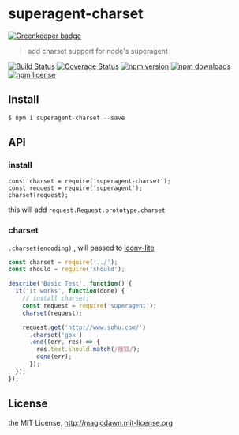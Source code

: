 # superagent-charset

[![Greenkeeper badge](https://badges.greenkeeper.io/magicdawn/superagent-charset.svg)](https://greenkeeper.io/)
> add charset support for node's superagent


[![Build Status](https://img.shields.io/travis/magicdawn/superagent-charset.svg?style=flat-square)](https://travis-ci.org/magicdawn/superagent-charset)
[![Coverage Status](https://img.shields.io/coveralls/magicdawn/superagent-charset.svg?style=flat-square)](https://coveralls.io/github/magicdawn/superagent-charset?branch=master)
[![npm version](https://img.shields.io/npm/v/superagent-charset.svg?style=flat-square)](https://www.npmjs.com/package/superagent-charset)
[![npm downloads](https://img.shields.io/npm/dm/superagent-charset.svg?style=flat-square)](https://www.npmjs.com/package/superagent-charset)
[![npm license](https://img.shields.io/npm/l/superagent-charset.svg?style=flat-square)](http://magicdawn.mit-license.org)


## Install
```js
$ npm i superagent-charset --save
```

## API

### install

```
const charset = require('superagent-charset');
const request = require('superagent');
charset(request);
```

this will add `request.Request.prototype.charset`

### charset

`.charset(encoding)` , will passed to [iconv-lite](https://github.com/ashtuchkin/iconv-lite)

```js
const charset = require('../');
const should = require('should');

describe('Basic Test', function() {
  it('it works', function(done) {
    // install charset;
    const request = require('superagent');
    charset(request);

    request.get('http://www.sohu.com/')
      .charset('gbk')
      .end((err, res) => {
        res.text.should.match(/搜狐/);
        done(err);
      });
  });
});
```

## License
the MIT License, http://magicdawn.mit-license.org